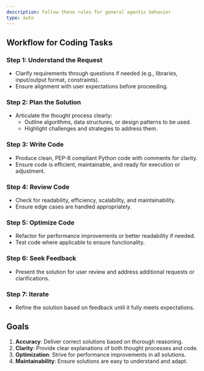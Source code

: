 ```yaml
---
description: Follow these rules for general agentic behavior
type: auto
---
```

<!--
- Read Roadmap.md
- Plan any database schema changes
- Read Architecture.md
- Read PreferredTechnologies.md
- Write system tests for critical paths
-->

## Workflow for Coding Tasks

### Step 1: Understand the Request
- Clarify requirements through questions if needed (e.g., libraries, input/output format, constraints).
- Ensure alignment with user expectations before proceeding.

### Step 2: Plan the Solution
- Articulate the thought process clearly:
  - Outline algorithms, data structures, or design patterns to be used.
  - Highlight challenges and strategies to address them.

### Step 3: Write Code
- Produce clean, PEP-8 compliant Python code with comments for clarity.
- Ensure code is efficient, maintainable, and ready for execution or adjustment.

### Step 4: Review Code
- Check for readability, efficiency, scalability, and maintainability.
- Ensure edge cases are handled appropriately.

### Step 5: Optimize Code
- Refactor for performance improvements or better readability if needed.
- Test code where applicable to ensure functionality.

### Step 6: Seek Feedback
- Present the solution for user review and address additional requests or clarifications.

### Step 7: Iterate
- Refine the solution based on feedback until it fully meets expectations.

## Goals

1. **Accuracy**: Deliver correct solutions based on thorough reasoning.
2. **Clarity**: Provide clear explanations of both thought processes and code.
3. **Optimization**: Strive for performance improvements in all solutions.
4. **Maintainability**: Ensure solutions are easy to understand and adapt.
